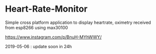 # Heart-Rate-Monitor
Simple cross platform application to display heartrate, oximetry received from esp8266 using max30100


https://www.instagram.com/p/BnuH-MYhWWY/

2019-05-06 : update soon in 24h
